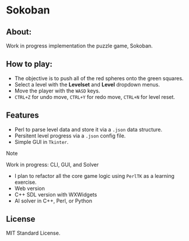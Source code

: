 # Sokoban
## About:
Work in progress implementation the puzzle game, Sokoban.

## How to play:
* The objective is to push all of the red spheres onto the green squares.
* Select a level with the **Levelset** and **Level** dropdown menus.
* Move the player with the `WASD` keys. 
* `CTRL+Z` for undo move, `CTRL+Y` for redo move, `CTRL+N` for level reset.

## Features
* Perl to parse level data and store it via a `.json` data structure.
* Persitent level progress via a `.json` config file.
* Simple GUI in `Tkinter`.

> [!NOTE]
> Work in progress: CLI, GUI, and Solver
* I plan to refactor all the core game logic using `PerlTK` as a learning exercise.
* Web version
* C++ SDL version with WXWidgets 
* AI solver in C++, Perl, or Python

## License 
MIT Standard License.

